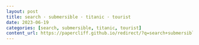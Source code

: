 ```yaml
---
layout: post
title: search · submersible · titanic · tourist
date: 2023-06-19
categories: [search, submersible, titanic, tourist]
content_url: https://papercliff.github.io/redirect/?q=search+submersible+titanic+tourist&tbs=cdr:1,cd_min:6/18/2023,cd_max:6/20/2023
---
```

